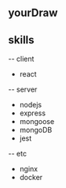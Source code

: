 ## yourDraw

## skills

-- client

- react

-- server

- nodejs
- express
- mongoose
- mongoDB
- jest

-- etc

- nginx
- docker
